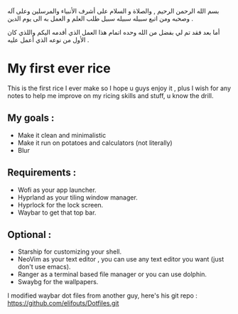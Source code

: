 
بسم الله الرحمن الرحيم , والصلاة و السلام على أشرف الأنبياء والمرسلين وعلى آله وصحبه ومن اتبع سبيله سبيله سبيل طلب العلم و العمل به الى يوم الدين .

أما بعد فقد تم لي بفضل من الله وحده اتمام هذا العمل الذي أقدمه اليكم واللذي كان الأول من نوعه الذي أعمل عليه .


# My first ever rice

This is the first rice I ever make so I hope u guys enjoy it , plus I wish for any notes to help me improve on my ricing skills and stuff, u know the drill.

## My goals :

* Make it clean and minimalistic
* Make it run on potatoes and calculators (not literally)
* Blur


## Requirements :
* Wofi as your app launcher.
* Hyprland as your tiling window manager.
* Hyprlock for the lock screen.
* Waybar to get that top bar.

## Optional :
* Starship for customizing your shell.
* NeoVim as your text editor , you can use any text editor you want (just don't use emacs).
* Ranger as a terminal based file manager or you can use dolphin.
* Swaybg for the wallpapers.


I modified waybar dot files from another guy, here's his git repo : https://github.com/elifouts/Dotfiles.git


